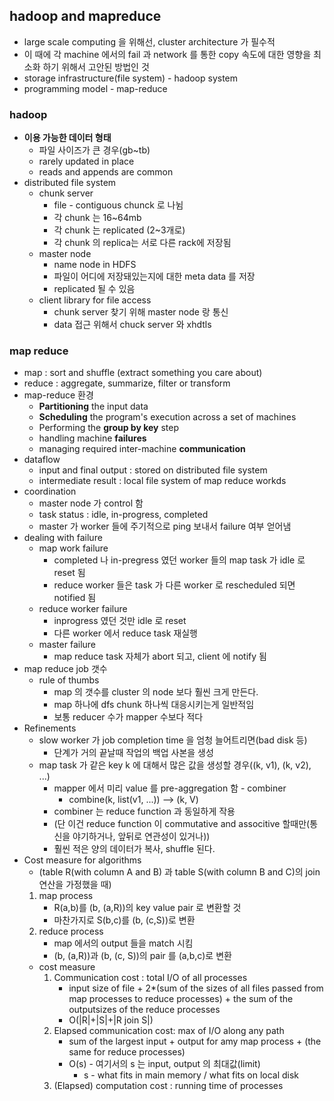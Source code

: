 ## hadoop and mapreduce
* large scale computing 을 위해선, cluster architecture 가 필수적
* 이 때에 각 machine 에서의 fail 과 network 를 통한 copy 속도에 대한 영향을 최소화 하기 위해서 고안된 방법인 것
* storage infrastructure(file system) - hadoop system
* programming model - map-reduce

### hadoop
* **이용 가능한 데이터 형태**
	* 파일 사이즈가 큰 경우(gb\~tb)
	* rarely updated in place
	* reads and appends are common
* distributed file system
	* chunk server
		* file - contiguous chunck 로 나뉨
		* 각 chunk 는 16\~64mb
		* 각 chunk 는 replicated (2\~3개로)
		* 각 chunk 의 replica는 서로 다른 rack에 저장됨
	* master node
		* name node in HDFS
		* 파일이 어디에 저장돼있는지에 대한 meta data 를 저장
		* replicated 될 수 있음
	* client library for file access
		* chunk server 찾기 위해 master node 랑 통신
		* data 접근 위해서 chuck server 와 xhdtls

### map reduce
* map : sort and shuffle (extract something you care about)
* reduce : aggregate, summarize, filter or transform
* map-reduce 환경
	* **Partitioning** the input data
	* **Scheduling** the program's execution across a set of machines
	* Performing the **group by key** step
	* handling machine **failures**
	* managing required inter-machine **communication**
* dataflow
	* input and final output : stored on distributed file system
	* intermediate result : local file system of map reduce workds
* coordination
	* master node 가 control 함
	* task status : idle, in-progress, completed
	* master 가 worker 들에 주기적으로 ping 보내서 failure 여부 얻어냄
* dealing with failure
	* map work failure
		* completed 나 in-pregress 였던 worker 들의 map task 가 idle 로 reset 됨
		* reduce worker 들은 task 가 다른 worker 로 rescheduled 되면 notified 됨
	* reduce worker failure
		* inprogress 였던 것만 idle 로 reset
		* 다른 worker 에서 reduce task 재실행
	* master failure
		* map reduce task 자체가 abort 되고, client 에 notify 됨
* map reduce job 갯수
	* rule of thumbs
		* map 의 갯수를 cluster 의 node 보다 훨씬 크게 만든다.
		* map 하나에 dfs chunk 하나씩 대응시키는게 일반적임
		* 보통 reducer 수가 mapper 수보다 적다
* Refinements
	* slow worker 가 job completion time 을 엄청 늘어트리면(bad disk 등)
		* 단계가 거의 끝날때 작업의 백업 사본을 생성
	* map task 가 같은 key k 에 대해서 많은 값을 생성할 경우((k, v1), (k, v2), ...)
		* mapper 에서 미리 value 를 pre-aggregation 함 - combiner
			- combine(k, list(v1, ...)) --> (k, V)
		* combiner 는 reduce function 과 동일하게 작용
		* (단 이건 reduce function 이 commutative and associtive 할때만(통신을 야기하거나, 앞뒤로 연관성이 있거나))
		* 훨씬 적은 양의 데이터가 복사, shuffle 된다.
* Cost measure for algorithms
	- (table R(with column A and B) 과 table S(with column B and C)의 join 연산을 가정했을 때)
	1. map process
		- R(a,b)를 (b, (a,R))의 key value pair 로 변환할 것
		- 마찬가지로 S(b,c)를 (b, (c,S))로 변환
	2. reduce process
		- map 에서의 output 들을 match 시킴
		- (b, (a,R))과 (b, (c, S))의 pair 를 (a,b,c)로 변환
	* cost measure
		1. Communication cost : total I/O of all processes
			* input size of file + 2\*(sum of the sizes of all files passed from map processes to reduce processes) + the sum of the outputsizes of the reduce processes
			* O(|R|+|S|+|R join S|)
		2. Elapsed communication cost: max of I/O along any path
			* sum of the largest input + output for amy map process + (the same for reduce processes)
			* O(s) - 여기서의 s 는 input, output 의 최대값(limit)
				- s - what fits in main memory / what fits on local disk
		3. (Elapsed) computation cost : running time of processes


